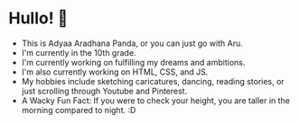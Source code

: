 # Hullo! 👋
- This is Adyaa Aradhana Panda, or you can just go with Aru. 
- I'm currently in the 10th grade.
- I'm currently working on fulfilling my dreams and ambitions.
- I'm also currently working on HTML, CSS, and JS.
- My hobbies include sketching caricatures, dancing, reading stories, or just scrolling through Youtube and Pinterest.
- A Wacky Fun Fact: If you were to check your height, you are taller in the morning compared to night. :D
